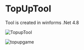 # TopUpTool

Tool is created in winforms .Net 4.8

![TopupTool](https://github.com/user-attachments/assets/68f324bc-04af-43f1-92d6-d957e357211f)




![topupgame](https://github.com/user-attachments/assets/59c55964-b7d3-4ef1-a7a4-5d6d9eff8596)
